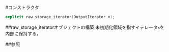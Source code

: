 #コンストラクタ
```cpp
explicit raw_storage_iterator(OutputIterator x);
```

##raw_storage_iteratorオブジェクトの構築
未初期化領域を指すイテレータ`x`を内部に保持する。


##参照


